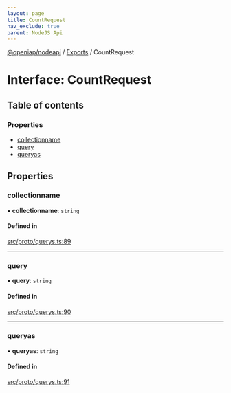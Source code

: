 ```yaml
---
layout: page
title: CountRequest
nav_exclude: true
parent: NodeJS Api
---
```

[@openiap/nodeapi](../README.html) / [Exports](../modules.html) / CountRequest

# Interface: CountRequest

## Table of contents

### Properties

- [collectionname](CountRequest.html#collectionname)
- [query](CountRequest.html#query)
- [queryas](CountRequest.html#queryas)

## Properties

### collectionname

• **collectionname**: `string`

#### Defined in

[src/proto/querys.ts:89](https://github.com/openiap/nodeapi/blob/a6b5438/src/proto/querys.ts#L89)

___

### query

• **query**: `string`

#### Defined in

[src/proto/querys.ts:90](https://github.com/openiap/nodeapi/blob/a6b5438/src/proto/querys.ts#L90)

___

### queryas

• **queryas**: `string`

#### Defined in

[src/proto/querys.ts:91](https://github.com/openiap/nodeapi/blob/a6b5438/src/proto/querys.ts#L91)
